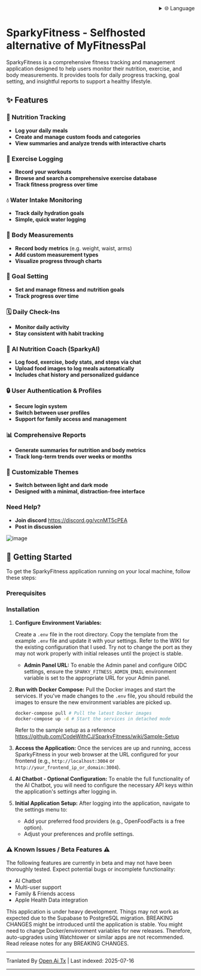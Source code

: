 <div align="right">
  <details>
    <summary >🌐 Language</summary>
    <div>
      <div align="right">
        <p><a href="https://openaitx.github.io/view.html?user=CodeWithCJ&project=SparkyFitness&lang=en">English</a></p>
        <p><a href="https://openaitx.github.io/view.html?user=CodeWithCJ&project=SparkyFitness&lang=zh-CN">Simplified Chinese</a></p>
        <p><a href="https://openaitx.github.io/view.html?user=CodeWithCJ&project=SparkyFitness&lang=zh-TW">Traditional Chinese</a></p>
        <p><a href="https://openaitx.github.io/view.html?user=CodeWithCJ&project=SparkyFitness&lang=ja">Japanese</a></p>
        <p><a href="https://openaitx.github.io/view.html?user=CodeWithCJ&project=SparkyFitness&lang=ko">Korean</a></p>
        <p><a href="https://openaitx.github.io/view.html?user=CodeWithCJ&project=SparkyFitness&lang=hi">Hindi</a></p>
        <p><a href="https://openaitx.github.io/view.html?user=CodeWithCJ&project=SparkyFitness&lang=th">Thai</a></p>
        <p><a href="https://openaitx.github.io/view.html?user=CodeWithCJ&project=SparkyFitness&lang=fr">French</a></p>
        <p><a href="https://openaitx.github.io/view.html?user=CodeWithCJ&project=SparkyFitness&lang=de">German</a></p>
        <p><a href="https://openaitx.github.io/view.html?user=CodeWithCJ&project=SparkyFitness&lang=es">Spanish</a></p>
        <p><a href="https://openaitx.github.io/view.html?user=CodeWithCJ&project=SparkyFitness&lang=it">Italian</a></p>
        <p><a href="https://openaitx.github.io/view.html?user=CodeWithCJ&project=SparkyFitness&lang=ru">Russian</a></p>
        <p><a href="https://openaitx.github.io/view.html?user=CodeWithCJ&project=SparkyFitness&lang=pt">Portuguese</a></p>
        <p><a href="https://openaitx.github.io/view.html?user=CodeWithCJ&project=SparkyFitness&lang=nl">Dutch</a></p>
        <p><a href="https://openaitx.github.io/view.html?user=CodeWithCJ&project=SparkyFitness&lang=pl">Polish</a></p>
        <p><a href="https://openaitx.github.io/view.html?user=CodeWithCJ&project=SparkyFitness&lang=ar">Arabic</a></p>
        <p><a href="https://openaitx.github.io/view.html?user=CodeWithCJ&project=SparkyFitness&lang=fa">Persian</a></p>
        <p><a href="https://openaitx.github.io/view.html?user=CodeWithCJ&project=SparkyFitness&lang=tr">Turkish</a></p>
        <p><a href="https://openaitx.github.io/view.html?user=CodeWithCJ&project=SparkyFitness&lang=vi">Vietnamese</a></p>
        <p><a href="https://openaitx.github.io/view.html?user=CodeWithCJ&project=SparkyFitness&lang=id">Indonesian</a></p>
      </div>
    </div>
  </details>
</div>

# SparkyFitness - Selfhosted alternative of MyFitnessPal

SparkyFitness is a comprehensive fitness tracking and management application designed to help users monitor their nutrition, exercise, and body measurements. It provides tools for daily progress tracking, goal setting, and insightful reports to support a healthy lifestyle.


## ✨ Features

### 🍎 Nutrition Tracking

* **Log your daily meals**
* **Create and manage custom foods and categories**
* **View summaries and analyze trends with interactive charts**

### 💪 Exercise Logging

* **Record your workouts**
* **Browse and search a comprehensive exercise database**
* **Track fitness progress over time**

### 💧 Water Intake Monitoring

* **Track daily hydration goals**
* **Simple, quick water logging**

### 📏 Body Measurements

* **Record body metrics** (e.g. weight, waist, arms)
* **Add custom measurement types**
* **Visualize progress through charts**

### 🎯 Goal Setting

* **Set and manage fitness and nutrition goals**
* **Track progress over time**

### 🗓️ Daily Check-Ins

* **Monitor daily activity**
* **Stay consistent with habit tracking**

### 🤖 AI Nutrition Coach (SparkyAI)

* **Log food, exercise, body stats, and steps via chat**
* **Upload food images to log meals automatically**
* **Includes chat history and personalized guidance**

### 🔒 User Authentication & Profiles

* **Secure login system**
* **Switch between user profiles**
* **Support for family access and management**

### 📊 Comprehensive Reports

* **Generate summaries for nutrition and body metrics**
* **Track long-term trends over weeks or months**

### 🎨 Customizable Themes

* **Switch between light and dark mode**
* **Designed with a minimal, distraction-free interface**

### Need Help?
* **Join discord**
  https://discord.gg/vcnMT5cPEA
* **Post in discussion**


![image](https://github.com/user-attachments/assets/ccc7f34e-a663-405f-a4d4-a9888c3197bc)

## 🚀 Getting Started

To get the SparkyFitness application running on your local machine, follow these steps:

### Prerequisites

### Installation

1.  **Configure Environment Variables:**

    Create a `.env` file in the root directory. Copy the template from the example `.env` file and update it with your settings. Refer to the WIKI for the existing configuration that I used. Try not to change the port as they may not work properly with initial releases until the project is stable.

    *   **Admin Panel URL:** To enable the Admin panel and configure OIDC settings, ensure the `SPARKY_FITNESS_ADMIN_EMAIL` environment variable is set to the appropriate URL for your Admin panel.
    

2.  **Run with Docker Compose:**
    Pull the Docker images and start the services. If you've made changes to the `.env` file, you should rebuild the images to ensure the new environment variables are picked up.


    ```sh
    docker-compose pull # Pull the latest Docker images
    docker-compose up -d # Start the services in detached mode
    ```
    Refer to the sample setup as a reference
    https://github.com/CodeWithCJ/SparkyFitness/wiki/Sample-Setup

3.  **Access the Application:**
    Once the services are up and running, access SparkyFitness in your web browser at the URL configured for your frontend (e.g., `http://localhost:3004` or `http://your_frontend_ip_or_domain:3004`).

4.  **AI Chatbot - Optional Configuration:**
    To enable the full functionality of the AI Chatbot, you will need to configure the necessary API keys within the application's settings after logging in.
  
5.  **Initial Application Setup:**
    After logging into the application, navigate to the settings menu to:
    *   Add your preferred food providers (e.g., OpenFoodFacts is a free option).
    *   Adjust your preferences and profile settings.

### ⚠️ Known Issues / Beta Features ⚠️

The following features are currently in beta and may not have been thoroughly tested. Expect potential bugs or incomplete functionality:

*   AI Chatbot
*   Multi-user support
*   Family & Friends access
*   Apple Health Data integration

This application is under heavy development. Things may not work as expected due to the Supabase to PostgreSQL migration. BREAKING CHANGES might be introduced until the application is stable.
You might need to change Docker/environment variables for new releases. Therefore, auto-upgrades using Watchtower or similar apps are not recommended. Read release notes for any BREAKING CHANGES.




---

Tranlated By [Open Ai Tx](https://github.com/OpenAiTx/OpenAiTx) | Last indexed: 2025-07-16

---